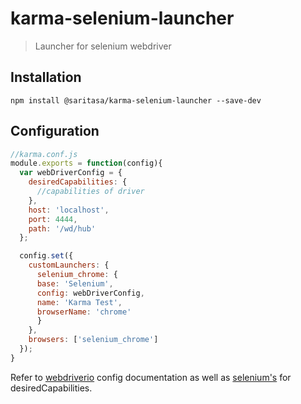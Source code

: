 # karma-selenium-launcher

> Launcher for selenium webdriver

## Installation

```shell
npm install @saritasa/karma-selenium-launcher --save-dev
```

## Configuration

```js
//karma.conf.js
module.exports = function(config){
  var webDriverConfig = {
    desiredCapabilities: {
      //capabilities of driver
    },
    host: 'localhost',
    port: 4444,
    path: '/wd/hub'
  };

  config.set({
    customLaunchers: {
      selenium_chrome: {
      base: 'Selenium',
      config: webDriverConfig,
      name: 'Karma Test',
      browserName: 'chrome'
      }
    },
    browsers: ['selenium_chrome']
  });
}
```
Refer to [webdriverio](http://webdriver.io/guide/getstarted/configuration.html) config documentation as well as [selenium's](https://github.com/SeleniumHQ/selenium/wiki/DesiredCapabilities) for desiredCapabilities.
